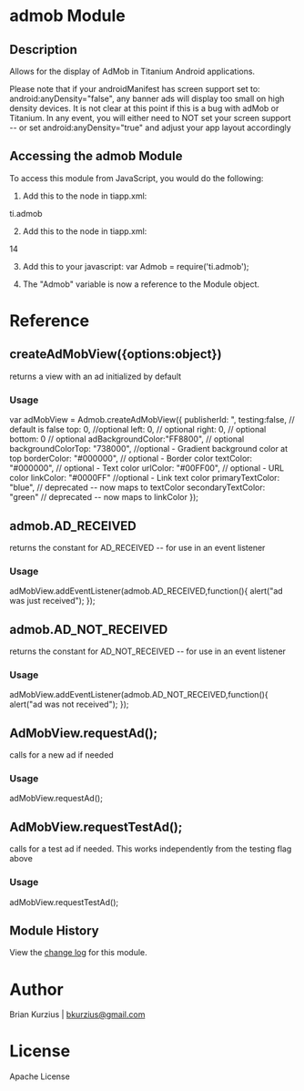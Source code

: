 # admob Module

## Description

Allows for the display of AdMob in Titanium Android applications. 

Please note that if your androidManifest has screen support set to: android:anyDensity="false", any banner ads will display too small on high density devices. 
It is not clear at this point if this is a bug with adMob or Titanium. 
In any event, you will either need to NOT set your screen support -- or set android:anyDensity="true" and adjust your app layout accordingly

## Accessing the admob Module

To access this module from JavaScript, you would do the following:

1. Add this to the <modules /> node in tiapp.xml: 

<modules>
    <module platform="android">ti.admob</module>
</modules>

2. Add this to the <android /> node in tiapp.xml: 

<android>
    <tool-api-level>14</tool-api-level>
</android>

3. Add this to your javascript:	var Admob = require('ti.admob');

4. The "Admob" variable is now a reference to the Module object.	

# Reference

## createAdMobView({options:object})

returns a view with an ad initialized by default

### Usage
var adMobView = Admob.createAdMobView({
    publisherId: <your publisher id>",
    testing:false, // default is false
    top: 0, //optional
    left: 0, // optional
    right: 0, // optional
    bottom: 0 // optional
    adBackgroundColor:"FF8800", // optional
    backgroundColorTop: "738000", //optional - Gradient background color at top
    borderColor: "#000000", // optional - Border color
    textColor: "#000000", // optional - Text color
    urlColor: "#00FF00", // optional - URL color
    linkColor: "#0000FF" //optional -  Link text color
    primaryTextColor: "blue", // deprecated -- now maps to textColor
    secondaryTextColor: "green" // deprecated -- now maps to linkColor
});

## admob.AD_RECEIVED

returns the constant for AD_RECEIVED -- for use in an event listener

### Usage
adMobView.addEventListener(admob.AD_RECEIVED,function(){
    alert("ad was just received");
});

## admob.AD_NOT_RECEIVED

returns the constant for AD_NOT_RECEIVED -- for use in an event listener

### Usage
adMobView.addEventListener(admob.AD_NOT_RECEIVED,function(){
    alert("ad was not received");
});


## AdMobView.requestAd();

calls for a new ad if needed

### Usage

adMobView.requestAd();

## AdMobView.requestTestAd();

calls for a test ad if needed. This works independently from the testing flag above

### Usage

adMobView.requestTestAd();

## Module History

View the [change log](changelog.html) for this module.

# Author

Brian Kurzius | bkurzius@gmail.com

# License

Apache License
